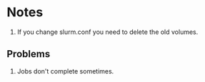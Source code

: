 # Notes

1.  If you change slurm.conf you need to delete the old volumes.


## Problems

1.  Jobs don't complete sometimes.